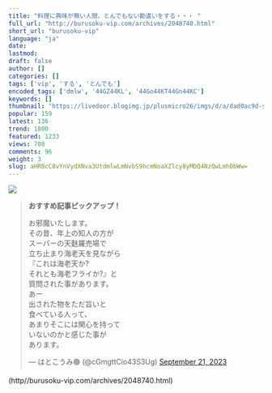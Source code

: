 ```yaml
---
title: "料理に興味が無い人間、とんでもない勘違いをする・・・ "
full_url: "http://burusoku-vip.com/archives/2048740.html"
short_url: "burusoku-vip"
language: "ja"
date: 
lastmod: 
draft: false
author: []
categories: []
tags: ['vip', 'する', 'とんでも']
encoded_tags: ['dmlw', '44GZ44KL', '44Go44KT44Gn44KC']
keywords: []
thumbnail: "https://livedoor.blogimg.jp/plusmicro26/imgs/d/a/dad0ac9d-s.jpg"
popular: 159
latest: 136
trend: 1800
featured: 1233
views: 708
comments: 96
weight: 3
slug: aHR0cC8vYnVydXNva3UtdmlwLmNvbS9hcmNoaXZlcy8yMDQ4NzQwLmh0bWw=
---
```


![](https://livedoor.blogimg.jp/plusmicro26/imgs/d/a/dad0ac9d-s.jpg)

<blockquote class='twitter-tweet'><p><b>おすすめ記事ピックアップ！</b></p><p lang='ja' dir='ltr'>お邪魔いたします。<br>その昔、年上の知人の方が<br>スーパーの天麩羅売場で<br>立ち止まり海老天を見ながら<br>『これは海老天か?<br> それとも海老フライか?』と<br>質問された事があります。<br>あー<br>出された物をただ旨いと<br>食べている人って、<br>あまりそこには関心を持って<br>いないのかと感じた事が<br>あります。</p>— はとこうみ🟢 (@cGmgttCio43S3Ug) <a href='https//twitter.com/cGmgttCio43S3Ug/status/1704842648660627901?ref_src=twsrc%5Etfw'>September 21, 2023</a></blockquote> 

(http//burusoku-vip.com/archives/2048740.html)

